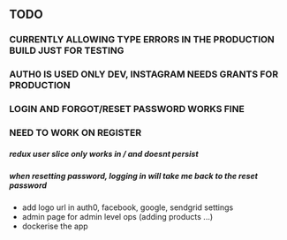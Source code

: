 ## TODO

### CURRENTLY ALLOWING TYPE ERRORS IN THE PRODUCTION BUILD JUST FOR TESTING

### AUTH0 IS USED ONLY DEV, INSTAGRAM NEEDS GRANTS FOR PRODUCTION

### LOGIN AND FORGOT/RESET PASSWORD WORKS FINE

### NEED TO WORK ON REGISTER

##### redux user slice only works in / and doesnt persist

##### when resetting password, logging in will take me back to the reset password

- add logo url in auth0, facebook, google, sendgrid settings
- admin page for admin level ops (adding products ...)
- dockerise the app
